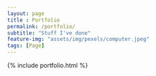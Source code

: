 ```yaml
--- 
layout: page
title : Portfolio 
permalink: /portfolio/
subtitle: "Stuff I've done" 
feature-img: "assets/img/pexels/computer.jpeg"
tags: [Page]
---
```


{% include portfolio.html %}
